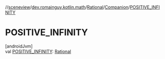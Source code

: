 //[sceneview](../../../../index.md)/[dev.romainguy.kotlin.math](../../index.md)/[Rational](../index.md)/[Companion](index.md)/[POSITIVE_INFINITY](-p-o-s-i-t-i-v-e_-i-n-f-i-n-i-t-y.md)

# POSITIVE_INFINITY

[androidJvm]\
val [POSITIVE_INFINITY](-p-o-s-i-t-i-v-e_-i-n-f-i-n-i-t-y.md): [Rational](../index.md)
